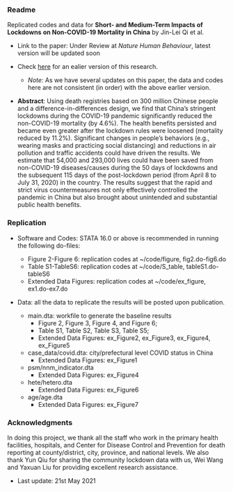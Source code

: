 



### Readme

Replicated codes and data for **Short- and Medium-Term Impacts of Lockdowns** **on Non-COVID-19 Mortality in China** by Jin-Lei Qi et al. 

- Link to the paper: Under Review at *Nature Human Behaviour*, latest version will be updated soon

- Check [here](https://www.medrxiv.org/content/10.1101/2020.08.28.20183699v2) for an ealier version of this research.

  - *Note:* As we have several updates on this paper, the data and codes here are not consistent (in order) with the above earlier version.

  

- **Abstract**: Using death registries based on 300 million Chinese people and a difference-in-differences design, we find that China’s stringent lockdowns during the COVID-19 pandemic significantly reduced the non-COVID-19 mortality (by 4.6%). The health benefits persisted and became even greater after the lockdown rules were loosened (mortality reduced by 11.2%). Significant changes in people’s behaviors (e.g., wearing masks and practicing social distancing) and reductions in air pollution and traffic accidents could have driven the results. We estimate that 54,000 and 293,000 lives could have been saved from non-COVID-19 diseases/causes during the 50 days of lockdowns and the subsequent 115 days of the post-lockdown period (from April 8 to July 31, 2020) in the country. The results suggest that the rapid and strict virus countermeasures not only effectively controlled the pandemic in China but also brought about unintended and substantial public health benefits.



### Replication

- Software and Codes: STATA 16.0 or above is recommended in running the following do-files:

  - Figure 2-Figure 6: replication codes at ~/code/figure, fig2.do-fig6.do 
  - Table S1-TableS6: replication codes at ~/code/S_table, tableS1.do-tableS6
  - Extended Data Figures: replication codes at ~/code/ex_figure, ex1.do-ex7.do

  

- Data: all the data to replicate the results will be posted upon publication. 
  - main.dta: workfile to generate the baseline results
    - Figure 2, Figure 3, Figure 4, and Figure 6; 
    - Table S1, Table S2, Table S3, Table S5;
    - Extended Data Figures: ex_Figure2, ex_Figure3, ex_Figure4, ex_Figure5
  - case_data/covid.dta: city/prefectural level COVID status in China
    - Extended Data Figures: ex_Figure1
  - psm/nnm_indicator.dta
    - Extended Data Figures: ex_Figure4
  - hete/hetero.dta
    - Extended Data Figures: ex_Figure6
  - age/age.dta
    - Extended Data Figures: ex_Figure7

### **Acknowledgments**

In doing this project, we thank all the staff who work in the primary health facilities, hospitals, and Center for Disease Control and Prevention for death reporting at county/district, city, province, and national levels. We also thank Yun Qiu for sharing the community lockdown data with us, Wei Wang and Yaxuan Liu for providing excellent research assistance. 



- Last update: 21st May 2021